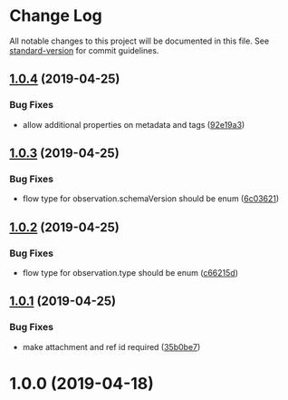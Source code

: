 # Change Log

All notable changes to this project will be documented in this file. See [standard-version](https://github.com/conventional-changelog/standard-version) for commit guidelines.

## [1.0.4](https://github.com/digidem/mapeo-schema/compare/v1.0.3...v1.0.4) (2019-04-25)


### Bug Fixes

* allow additional properties on metadata and tags ([92e19a3](https://github.com/digidem/mapeo-schema/commit/92e19a3))



## [1.0.3](https://github.com/digidem/mapeo-schema/compare/v1.0.2...v1.0.3) (2019-04-25)


### Bug Fixes

* flow type for observation.schemaVersion should be enum ([6c03621](https://github.com/digidem/mapeo-schema/commit/6c03621))



## [1.0.2](https://github.com/digidem/mapeo-schema/compare/v1.0.1...v1.0.2) (2019-04-25)


### Bug Fixes

* flow type for observation.type should be enum ([c66215d](https://github.com/digidem/mapeo-schema/commit/c66215d))



## [1.0.1](https://github.com/digidem/mapeo-schema/compare/v1.0.0...v1.0.1) (2019-04-25)


### Bug Fixes

* make attachment and ref id required ([35b0be7](https://github.com/digidem/mapeo-schema/commit/35b0be7))



# 1.0.0 (2019-04-18)
